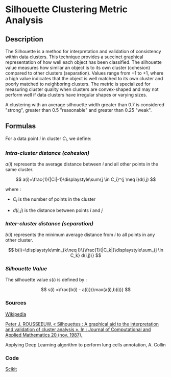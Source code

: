 # Silhouette Clustering Metric Analysis

## Description

The Silhouette is a method for interpretation and validation of consistency within data clusters. This technique provides a succinct graphical representation of how well each object has been classified.
The silhouette value measures how similar an object is to its own cluster (cohesion) compared to other clusters (separation). Values range from $-1$ to $+1$, where a high value indicates that the object is well matched to its own cluster and poorly matched to neighboring clusters.
The metric is specialized for measuring cluster quality when clusters are convex-shaped and may not perform well if data clusters have irregular shapes or varying sizes.

A clustering with an average silhouette width greater than $0.7$ is considered "strong", greater than $0.5$ "reasonable" and greater than $0.25$ "weak". 

## Formulas

For a data point $i$ in cluster $C_I$, we define:

### *Intra-cluster distance (cohesion)*

$a(i)$ represents the average distance between $i$ and all other points in the same cluster.

$$
a(i)=\frac{1}{|Ci|-1}\displaystyle\sum{j \in C_i}^{j \neq i}d(i,j)
$$

where : 

- $C_i$ is the number of points in the cluster

- $d(i,j)$ is the distance between points $i$ and $j$

### *Inter-cluster distance (separation)*

$b(i)$ represents the minimum average distance from $i$ to all points in any other cluster.

$$
b(i)=\displaystyle\min_{k\neq I}\{\frac{1}{|C_k|}\displaystyle\sum_{j \in C_k} d(i,j)\}
$$

### *Silhouette Value*

The silhouette value $s(i)$ is defined by :

$$
s(i) =\frac{b(i) - a(i)}{\max(a(i),b(i))}
$$


### Sources 

[Wikipedia](https://en.wikipedia.org/wiki/Silhouette_(clustering))

[Peter J. ROUSSEEUW. « Silhouettes : A graphical aid to the interpretation and validation of cluster analysis ». In : Journal of Computational and Applied Mathematics 20 (nov. 1987).](https://doi.org/10.1016/0377-0427(87)90125-7)

Applying Deep Learning algorithm to perform lung cells annotation, A. Collin

### Code 

[Scikit](https://scikit-learn.org/stable/modules/generated/sklearn.metrics.silhouette_score.html) 

